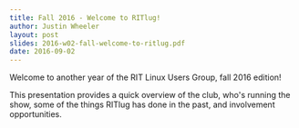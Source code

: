 ```yaml
---
title: Fall 2016 - Welcome to RITlug!
author: Justin Wheeler
layout: post
slides: 2016-w02-fall-welcome-to-ritlug.pdf
date: 2016-09-02
---
```


Welcome to another year of the RIT Linux Users Group, fall 2016 edition!

This presentation provides a quick overview of the club, who's running the show, some of the things RITlug has done in the past, and involvement opportunities.
